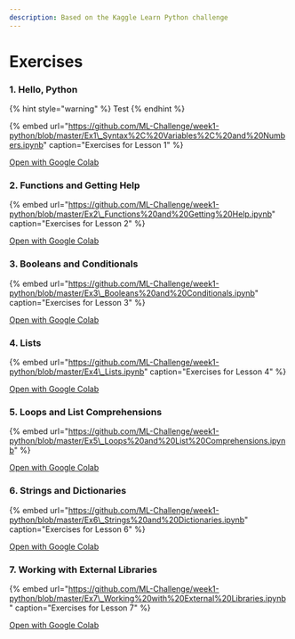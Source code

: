 ```yaml
---
description: Based on the Kaggle Learn Python challenge
---
```


# Exercises

### 1. **Hello, Python**

{% hint style="warning" %}
Test
{% endhint %}

{% embed url="https://github.com/ML-Challenge/week1-python/blob/master/Ex1\_Syntax%2C%20Variables%2C%20and%20Numbers.ipynb" caption="Exercises for Lesson 1" %}

[Open with Google Colab](https://colab.research.google.com/github/ML-Challenge/week1-python/blob/master/Ex1_Syntax%2C%20Variables%2C%20and%20Numbers.ipynb)

### **2. Functions and Getting Help**

{% embed url="https://github.com/ML-Challenge/week1-python/blob/master/Ex2\_Functions%20and%20Getting%20Help.ipynb" caption="Exercises for Lesson 2" %}

[Open with Google Colab](https://colab.research.google.com/github/ML-Challenge/week1-python/blob/master/Ex2_Functions%20and%20Getting%20Help.ipynb)

### **3. Booleans and Conditionals**

{% embed url="https://github.com/ML-Challenge/week1-python/blob/master/Ex3\_Booleans%20and%20Conditionals.ipynb" caption="Exercises for Lesson 3" %}

[Open with Google Colab](https://colab.research.google.com/github/ML-Challenge/week1-python/blob/master/Ex3_Booleans%20and%20Conditionals.ipynb)

### **4. Lists**

{% embed url="https://github.com/ML-Challenge/week1-python/blob/master/Ex4\_Lists.ipynb" caption="Exercises for Lesson 4" %}

[Open with Google Colab](https://colab.research.google.com/github/ML-Challenge/week1-python/blob/master/Ex4_Lists.ipynb)

### **5. Loops and List Comprehensions**

{% embed url="https://github.com/ML-Challenge/week1-python/blob/master/Ex5\_Loops%20and%20List%20Comprehensions.ipynb" %}

[Open with Google Colab](https://colab.research.google.com/github/ML-Challenge/week1-python/blob/master/Ex5_Loops%20and%20List%20Comprehensions.ipynb)

### **6. Strings and Dictionaries**

{% embed url="https://github.com/ML-Challenge/week1-python/blob/master/Ex6\_Strings%20and%20Dictionaries.ipynb" caption="Exercises for Lesson 6" %}

[Open with Google Colab](https://colab.research.google.com/github/ML-Challenge/week1-python/blob/master/Ex6_Strings%20and%20Dictionaries.ipynb)

### **7. Working with External Libraries**

{% embed url="https://github.com/ML-Challenge/week1-python/blob/master/Ex7\_Working%20with%20External%20Libraries.ipynb" caption="Exercises for Lesson 7" %}

[Open with Google Colab](https://colab.research.google.com/github/ML-Challenge/week1-python/blob/master/Ex7_Working%20with%20External%20Libraries.ipynb)

